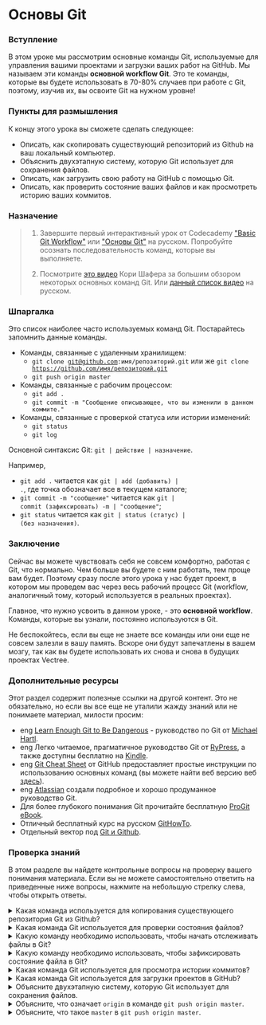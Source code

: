 # Основы Git

### Вступление

В этом уроке мы рассмотрим основные команды Git, используемые для управления вашими проектами и загрузки ваших работ на GitHub. Мы называем эти команды **основной workflow Git**. Это те команды, которые вы будете использовать в 70-80% случаев при работе с Git, поэтому, изучив их, вы освоите Git на нужном уровне!

### Пункты для размышления

К концу этого урока вы сможете сделать следующее:

- Описать, как скопировать существующий репозиторий из Github на ваш локальный компьютер.
- Объяснить двухэтапную систему, которую Git использует для сохранения файлов.
- Описать, как загрузить свою работу на GitHub с помощью Git.
- Описать, как проверить состояние ваших файлов и как просмотреть историю ваших коммитов.

### Назначение

> 1. Завершите первый интерактивный урок от Codecademy ["Basic Git Workflow"](https://www.codecademy.com/learn/learn-git) или ["Основы Git"](https://vectree.ru/video/0/1/0) <span class="btn-fill btn btn-xs btn-warning">на русском</span>. Попробуйте осознать последовательность команд, которые вы выполняете.
>
> 2. Посмотрите [это видео](https://www.youtube.com/watch?v=HVsySz-h9r4) Кори Шафера за большим обзором некоторых основных команд Git. Или [данный список видео](https://www.youtube.com/watch?v=EW5pfDLP9b4&list=PLsEqeEoLdeXCI3_52XJnVIs0RlpDSgbbf) <span class="btn-fill btn btn-xs btn-warning">на русском</span>.

### Шпаргалка

Это список наиболее часто используемых команд Git. Постарайтесь запомнить данные команды.

- Команды, связанные с удаленным хранилищем:
  - <code>git clone git@github.com:имя/репозиторий.git</code> или же <code>git clone https://github.com/имя/репозиторий.git</code>
  - <code>git push origin master</code>
- Команды, связанные с рабочим процессом:
  - <code>git add .</code>
  - <code>git commit -m "Сообщение описывающее, что вы изменили в данном коммите."</code>
- Команды, связанные с проверкой статуса или истории изменений:
  - <code>git status</code>
  - <code>git log</code>

Основной синтаксис Git: <code>git | действие | назначение</code>.

Например,

- <code>git add .</code> читается как <code>git | add (добавить) | .</code>, где точка обозначает все в текущем каталоге;
- <code>git commit -m "сообщение"</code> читается как <code>git | commit (зафиксировать) -m | "сообщение"</code>;
- <code>git status</code> читается как <code>git | status (статус) | (без назначения)</code>.

### Заключение

Сейчас вы можете чувствовать себя не совсем комфортно, работая с Git, что нормально. Чем больше вы будете с ним работать, тем проще вам будет. Поэтому сразу после этого урока у нас будет проект, в котором мы проведем вас через весь рабочий процесс Git (workflow, аналогичный тому, который используется в реальных проектах).

Главное, что нужно усвоить в данном уроке, - это **основной workflow**. Команды, которые вы узнали, постоянно используются в Git.

Не беспокойтесь, если вы еще не знаете все команды или они еще не совсем залезли в вашу память. Вскоре они будут запечатлены в вашем мозгу, так как вы будете использовать их снова и снова в будущих проектах Vectree.

### Дополнительные ресурсы

Этот раздел содержит полезные ссылки на другой контент. Это не обязательно, но если вы все еще не уталили жажду знаний или не понимаете материал, милости просим:

- <span class="btn-fill btn btn-xs btn-success">eng</span> [Learn Enough Git to Be Dangerous](https://www.learnenough.com/git-tutorial) - руководство по Git от [Michael Hartl](http://www.michaelhartl.com/).
- <span class="btn-fill btn btn-xs btn-success">eng</span> Легко читаемое, прагматичное руководство Git от [RyPress](https://github.com/alokc83/Basic-Tutorials/blob/master/rypress.com%20Git/0_Ry's%20Git%20Tutorial.pdf), а также доступны бесплатно на [Kindle](https://www.amazon.com/Rys-Git-Tutorial-Ryan-Hodson-ebook/dp/B00QFIA5OC).
- <span class="btn-fill btn btn-xs btn-success">eng</span> [Git Cheat Sheet](https://education.github.com/git-cheat-sheet-education.pdf) от GitHub предоставляет простые инструкции по использованию основных команд (вы можете найти веб версию веб [здесь](https://github.github.com/training-kit/downloads/github-git-cheat-sheet/)).
- <span class="btn-fill btn btn-xs btn-success">eng</span> [Atlassian](https://www.atlassian.com/git/tutorials/what-is-version-control) создали подробное и хорошо продуманное руководство Git.
- Для более глубокого понимания Git прочитайте бесплатную [ProGit eBook](https://git-scm.com/book/ru/v2).
- Отличный бесплатный курс на русском [GitHowTo](https://githowto.com/ru).
- Отдельный вектор под [Git и Github](https://vectree.ru/video/0/0/0).

### Проверка знаний

В этом разделе вы найдете контрольные вопросы на проверку вашего понимания материала. Если вы не можете самостоятельно ответить на приведенные ниже вопросы, нажмите на небольшую стрелку слева, чтобы открыть ответы.

<details>
<summary>Какая команда используется для копирования существующего репозитория Git из Github?</summary>
<ul>
  <li>Используйте <code>git clone git@github.com:имя/репозиторий.git</code>, чтобы скопировать (склонировать) репозиторий GitHub на вашем локальном компьютере.</li>
</ul>
</details>

<details>
<summary>Какая команда Git используется для проверки состояния файлов?</summary>
<ul>
  <li>Используйте <code>git status</code>, чтобы увидеть любые изменения, сделанные с момента вашего последнего коммита.</li>
</ul>
</details>

<details>
<summary>Какую команду необходимо использовать, чтобы начать отслеживать файлы в Git?</summary>
<ul>
  <li>Используйте <code>git add</code> для начала отслеживания файлов.</li>
</ul>
</details>

<details>
<summary>Какую команду необходимо использовать, чтобы зафиксировать состояние файла в Git?</summary>
<ul>
  <li>Используйте <code>git commit</code> для фиксации состояния отслеживаемых файлов.</li>
</ul>
</details>

<details>
<summary>Какая команда Git используется для просмотра истории коммитов?</summary>
<ul>
  <li>Используйте <code>git log</code> для просмотра истории коммитов.</li>
</ul>
</details>

<details>
<summary>Какая команда Git используется для загрузки проектов в GitHub?</summary>
<ul>
  <li>Используйте <code>git push</code>, чтобы отправить свой коммит в GitHub.</li>
</ul>
</details>

<details>
<summary>Объясните двухэтапную систему, которую Git использует для сохранения файлов.</summary>
<ul>
  <li><strong>Сохранение</strong> в Git делится на две команды: <code>add</code> и <code>commit</code>. Комбинация этих двух команд дает вам контроль над тем, что вы хотите зафиксировать в своем снимке.</li>
  <li><strong>Подготовка.</strong> В Git вы можете выбрать изменения, которые хотите сохранить, с помощью <code>git add</code>. Считайте, что <code>add</code> регулирует количество людей или элементов, которые будут включены в фотографию. Представьте себе проект, который содержит множество файлов, а изменения были внесены в несколько файлов. Как сохранить (зафиксировать) некоторые внесенные изменения и оставить другие, чтобы продолжить работу над ними? Ответ: <code>git add</code>.</li>
  <li><strong>Фиксация.</strong> Вызывая команду <code>commit</code>, вы фактически нажимаете на кнопку фотоапарата, что приводит к созданию снимка. Например, чтобы зафиксировать файл с именем README.md, введите <code>git commit -m "Добавил README.md"</code>. Флаг <code>-m</code> означает "сообщение" и должен всегда сопровождаться комментарием о том, какие вы внесли изменения. В нашем примере сообщением о коммите было следующим <code>"Добавить README.md"</code>.</li>
</ul>
</details>

<details>
<summary>Объясните, что означает <code>origin</code> в команде <code>git push origin master</code>.</summary>
<ul>
  <li>В Git <code>origin</code> - это URL удаленного репозитория, относительно которого выполняются определенные команды. Git устанавливает источником по умолчанию удаленный репозиторий, который он клонирует. Вы можете использовать <code>origin</code> для доступа к удаленному репозиторию без необходимости каждый раз вводить полный URL-адрес. Это также означает, что вы можете использовать множество удаленных репозиториев, дав каждому уникальное имя.</li>
</ul>
</details>

<details>
<summary>Объясните, что такое <code>master</code> в <code>git push origin master</code>.</summary>
<ul>
  <li>В Git <code>master</code> - это ветвь удаленного репозитория, в которую вы хотите отправить свои изменения. Мы расскажем больше о ветках на следующем уроке, но главное, что нужно помнить, <code>master</code> - это основная ветка в ваших проектах, где находится боевой (готовый к работе) код.</li>
</ul>
</details>
